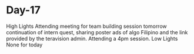 # Day-17
High Lights  Attending meeting for team building session tomorrow  continuation of intern quest, sharing poster ads of algo Filipino and the link provided by the teravision admin. Attending a 4pm session.  Low Lights  None for today
